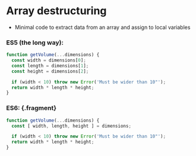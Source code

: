 # Array destructuring

* Minimal code to extract data from an array and assign to local variables

### ES5 (the long way):

```js
function getVolume(...dimensions) {
  const width = dimensions[0];
  const length = dimensions[1];
  const height = dimensions[2];

  if (width < 10) throw new Error('Must be wider than 10"');
  return width * length * height;
}
```

### ES6: {.fragment}

```js {.fragment}
function getVolume(...dimensions) {
  const [ width, length, height ] = dimensions;

  if (width < 10) throw new Error('Must be wider than 10"');
  return width * length * height;
}
```
